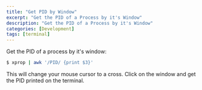 ```yaml
---
title: "Get PID by Window"
excerpt: "Get the PID of a Process by it's Window"
description: "Get the PID of a Process by it's Window"
categories: [Development]
tags: [terminal]
---
```



Get the PID of a process by it's window:

```bash
$ xprop | awk '/PID/ {print $3}'
```

This will change your mouse cursor to a cross. Click on the window and get the PID printed on the terminal.